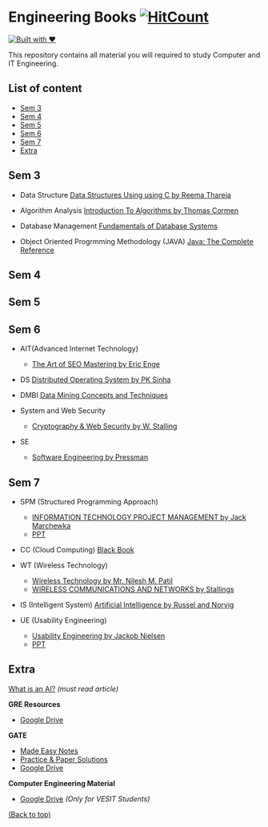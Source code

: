# **Engineering Books** [![HitCount](http://hits.dwyl.io/ssp4all/Pong-Game.svg)](http://hits.dwyl.io/ssp4all/enginnering-books)
[![Built with ❤](https://forthebadge.com/images/badges/built-with-love.svg)](https://forthebadge.com/#)

This repository contains all material you will required to study Computer and IT Engineering.

## **List of content**
+ [Sem 3](#Sem-3)
+ [Sem 4](#Sem-4)
+ [Sem 5](#Sem-5)
+ [Sem 6](#Sem-6)
+ [Sem 7](#Sem-7)
+ [Extra](#extra)
  
## **Sem 3**

* Data Structure [Data Structures
Using using C by Reema Thareja](Information-technology/sem3/ds.pdf)

* Algorithm Analysis [Introduction To Algorithms by Thomas Cormen](Information-technology/sem7/algorithms.pdf) 

* Database Management [Fundamentals of Database Systems](Information-technology/sem3/dbms.pdf)

* Object Oriented Progrmming Methodology (JAVA) [Java: The Complete Reference](Information-technology/sem3/java.pdf) 


## **Sem 4**

## **Sem 5**

## **Sem 6**
* AIT(Advanced Internet Technology)
    + [The Art of SEO Mastering by Eric Enge](Information-technology/sem6/seo.pdf)

* DS [Distributed Operating System by PK Sinha](Information-technology/sem6/dos.pdf)

* DMBI [Data Mining Concepts and Techniques](Information-technology/sem6/dm.pdf)


* System and Web Security
    + [Cryptography & Web Security by W. Stalling](Information-technology/sem6/cns.pdf)

* SE
    + [Software Engineering by Pressman](Information-technology/sem6/se.pdf)


## **Sem 7**
* SPM (Structured Programming Approach) 
    + [INFORMATION TECHNOLOGY PROJECT MANAGEMENT by Jack Marchewka](Information-technology/sem7/spm.pdf)
    + [PPT](https://drive.google.com/drive/folders/1gRoiTIupdivlr3zulkRGdUCmn6Xcq0Yh?usp=sharing) 

* CC (Cloud Computing) 
[Black Book](Information-technology/sem7/cc.pdf)

* WT (Wireless Technology) 
    + [Wireless Technology by Mr. Nilesh M. Patil](Information-technology/sem7/wt.pdf)
    + [WIRELESS COMMUNICATIONS
AND NETWORKS by Stallings](Information-technology/sem7/wt-stalling.pdf)


* IS (Intelligent System) 
[Artificial Intelligence by Russel and Norvig](Information-technology/sem7/ai.pdf)

* UE (Usability Engineering) 
    + [Usability Engineering by Jackob Nielsen](Information-technology/sem7/ue.pdf)
    + [PPT](https://drive.google.com/drive/folders/1g7HIYhj8-ugh4kYSGEHTWqp76CpfWL6r?usp=sharing) 

## **Extra**
[What is an AI?](https://waitbutwhy.com/2015/01/artificial-intelligence-revolution-1.html)  *(must read article)*

**GRE Resources**

- [Google Drive](https://drive.google.com/drive/folders/0B7oAXKq8S9ZXfnNUWGJVcEJ5dFNKODhPZV9aeHZ0N29PblBVQ0tJUTNkUUhzLUhnQmR5V28)

**GATE**
- [Made Easy Notes](https://www.eduinformer.com/gate-made-easy-engineering-mathematics-pdf-download/)
- [Practice & Paper Solutions](https://books.google.co.in/books?id=bVEvDwAAQBAJ&pg=RA2-PA56&lpg=RA2-PA56&dq=Let+A+%E2%89%A4m+B+denotes+that+language+A+is+mapping+reducible+(also+known+as+many-to-one+reducible)+to+language+B.&source=bl&ots=HquY75JcSZ&sig=ACfU3U2o8EP_iM8LKd25OUAEX1xIFwvpRw&hl=en&sa=X&ved=2ahUKEwjk4tetsZfgAhWMto8KHZr3C84Q6AEwBHoECAEQAQ#v=onepage&q&f=true)
- [Google Drive](https://drive.google.com/drive/folders/0B8PPRjgqVcmFZmVYbzJjOElYMVE?usp=sharing)

**Computer Engineering Material**
+ [Google Drive](https://drive.google.com/drive/folders/0Bxf76h5pSqTZUGRxc0w4VHU5QXc?usp=sharing) 
*(Only for VESIT Students)*

[(Back to top)](#list-of-content)


